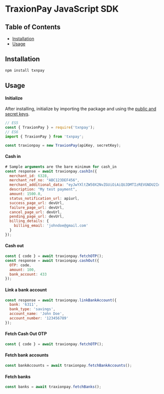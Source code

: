 # TraxionPay JavaScript SDK

## Table of Contents

- [Installation](#installation)
- [Usage](#usage)

## Installation
```sh
npm install txnpay
```

## Usage

#### Initialize
After installing, initialize by importing the package and using the [public and secret keys](https://dev.traxionpay.com/developers-guide).
```javascript
// ES5
const { TraxionPay } = require('txnpay');
// ES6
import { TraxionPay } from 'txnpay';

const traxionpay = new TraxionPay(apiKey, secretKey);
```
#### Cash in
```javascript
# Sample arguments are the bare minimum for cash_in
const response = await traxionpay.cashIn({
  merchant_id: 6328,
  merchant_ref_no: "ABC123DEF456",
  merchant_additional_data: "eyJwYXltZW50X2NvZGUiOiAiQUJDMTIzREVGNDU2In0=",
  description: "My test payment",
  amount: 1500.0,
  status_notification_url: apiurl,
  success_page_url: devUrl,
  failure_page_url: devUrl,
  cancel_page_url: devUrl,
  pending_page_url: devUrl,
  billing_details: {
    billing_email: 'johndoe@gmail.com'
  }
});
```
#### Cash out
```javascript
const { code } = await traxionpay.fetchOTP();
const response = await traxionpay.cashOut({
  OTP: code,
  amount: 100,
  bank_account: 433
});
```
#### Link a bank account
```javascript
const response = await traxionpay.linkBankAccount({
  bank: '6311',
  bank_type: 'savings',
  account_name: 'John Doe',
  account_number: '123456789'
});
```
#### Fetch Cash Out OTP
```javascript
const { code } = await traxionpay.fetchOTP();
```
#### Fetch bank accounts
```javascript
const bankAccounts = await traxionpay.fetchBankAccounts();
```
#### Fetch banks
```javascript
const banks = await traxionpay.fetchBanks();
```
